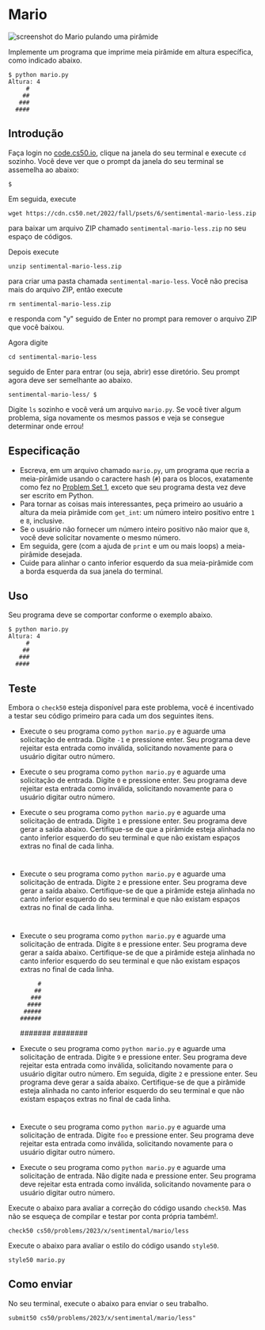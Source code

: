 Mario
=====

![screenshot do Mario pulando uma pirâmide](pyramid.png)

Implemente um programa que imprime meia pirâmide em altura específica, como indicado abaixo.

    $ python mario.py
    Altura: 4
         #
        ##
       ###
      ####
    

Introdução
---------------

Faça login no [code.cs50.io](https://code.cs50.io/), clique na janela do seu terminal e execute `cd` sozinho. Você deve ver que o prompt da janela do seu terminal se assemelha ao abaixo:

    $
    

Em seguida, execute

    wget https://cdn.cs50.net/2022/fall/psets/6/sentimental-mario-less.zip
    

para baixar um arquivo ZIP chamado `sentimental-mario-less.zip` no seu espaço de códigos.

Depois execute

    unzip sentimental-mario-less.zip
    

para criar uma pasta chamada `sentimental-mario-less`. Você não precisa mais do arquivo ZIP, então execute

    rm sentimental-mario-less.zip
    

e responda com "y" seguido de Enter no prompt para remover o arquivo ZIP que você baixou.

Agora digite

    cd sentimental-mario-less
    

seguido de Enter para entrar (ou seja, abrir) esse diretório. Seu prompt agora deve ser semelhante ao abaixo.

    sentimental-mario-less/ $
    

Digite `ls` sozinho e você verá um arquivo `mario.py`. Se você tiver algum problema, siga novamente os mesmos passos e veja se consegue determinar onde errou!

Especificação
-------------

* Escreva, em um arquivo chamado `mario.py`, um programa que recria a meia-pirâmide usando o caractere hash (`#`) para os blocos, exatamente como fez no [Problem Set 1](../../../1/), exceto que seu programa desta vez deve ser escrito em Python.
* Para tornar as coisas mais interessantes, peça primeiro ao usuário a altura da meia pirâmide com `get_int`: um número inteiro positivo entre `1` e `8`, inclusive.
* Se o usuário não fornecer um número inteiro positivo não maior que `8`, você deve solicitar novamente o mesmo número.
* Em seguida, gere (com a ajuda de `print` e um ou mais loops) a meia-pirâmide desejada.
* Cuide para alinhar o canto inferior esquerdo da sua meia-pirâmide com a borda esquerda da sua janela do terminal.

Uso
-----

Seu programa deve se comportar conforme o exemplo abaixo.

    $ python mario.py
    Altura: 4
         #
        ##
       ###
      ####
    

Teste
-------

Embora o `check50` esteja disponível para este problema, você é incentivado a testar seu código primeiro para cada um dos seguintes itens.

* Execute o seu programa como `python mario.py` e aguarde uma solicitação de entrada. Digite `-1` e pressione enter. Seu programa deve rejeitar esta entrada como inválida, solicitando novamente para o usuário digitar outro número.
* Execute o seu programa como `python mario.py` e aguarde uma solicitação de entrada. Digite `0` e pressione enter. Seu programa deve rejeitar esta entrada como inválida, solicitando novamente para o usuário digitar outro número.
* Execute o seu programa como `python mario.py` e aguarde uma solicitação de entrada. Digite `1` e pressione enter. Seu programa deve gerar a saída abaixo. Certifique-se de que a pirâmide esteja alinhada no canto inferior esquerdo do seu terminal e que não existam espaços extras no final de cada linha.

    #
    

* Execute o seu programa como `python mario.py` e aguarde uma solicitação de entrada. Digite `2` e pressione enter. Seu programa deve gerar a saída abaixo. Certifique-se de que a pirâmide esteja alinhada no canto inferior esquerdo do seu terminal e que não existam espaços extras no final de cada linha.

     #
    ##
    

* Execute o seu programa como `python mario.py` e aguarde uma solicitação de entrada. Digite `8` e pressione enter. Seu programa deve gerar a saída abaixo. Certifique-se de que a pirâmide esteja alinhada no canto inferior esquerdo do seu terminal e que não existam espaços extras no final de cada linha.

           #
          ##
         ###
        ####
       #####
      ######
     #######
    ########
    

* Execute o seu programa como `python mario.py` e aguarde uma solicitação de entrada. Digite `9` e pressione enter. Seu programa deve rejeitar esta entrada como inválida, solicitando novamente para o usuário digitar outro número. Em seguida, digite `2` e pressione enter. Seu programa deve gerar a saída abaixo. Certifique-se de que a pirâmide esteja alinhada no canto inferior esquerdo do seu terminal e que não existam espaços extras no final de cada linha.

     #
    ##
    

* Execute o seu programa como `python mario.py` e aguarde uma solicitação de entrada. Digite `foo` e pressione enter. Seu programa deve rejeitar esta entrada como inválida, solicitando novamente para o usuário digitar outro número.
* Execute o seu programa como `python mario.py` e aguarde uma solicitação de entrada. Não digite nada e pressione enter. Seu programa deve rejeitar esta entrada como inválida, solicitando novamente para o usuário digitar outro número.

Execute o abaixo para avaliar a correção do código usando `check50`. Mas não se esqueça de compilar e testar por conta própria também!.

    check50 cs50/problems/2023/x/sentimental/mario/less
    

Execute o abaixo para avaliar o estilo do código usando `style50`.

    style50 mario.py
    

Como enviar
-------------

No seu terminal, execute o abaixo para enviar o seu trabalho.

    submit50 cs50/problems/2023/x/sentimental/mario/less"